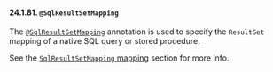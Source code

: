#### 24.1.81. `@SqlResultSetMapping`

<div class="paragraph">

The [`@SqlResultSetMapping`](http://docs.oracle.com/javaee/7/api/javax/persistence/SqlResultSetMapping.html) annotation is used to specify the `ResultSet` mapping of a native SQL query or stored procedure.

</div>
<div class="paragraph">

See the [`SqlResultSetMapping` mapping](#sql-composite-key-entity-associations_named-query-example) section for more info.

</div>
</div>
<div class="sect3">

